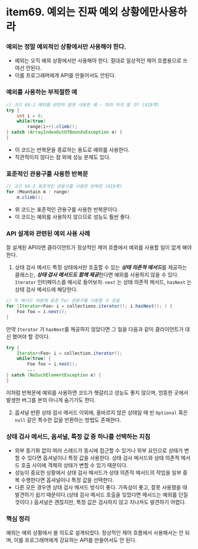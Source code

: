 # item69. 예외는 진짜 예외 상황에만사용하라

### 예외는 정말 예외적인 상황에서만 사용해야 한다.
- 예외는 오직 예외 상황에서만 사용해야 한다. 절대로 일상적인 제어 흐름용으로 쓰여선 안된다.
- 이를 프로그래머에게 API를 만들어서도 안된다.

### 예외를 사용하는 부적절한 예
```java
// 코드 69-1 예외를 완전히 잘못 사용한 예 - 따라 하지 말 것! (419쪽)
try {
    int i = 0;
    while(true)
        range[i++].climb();
} catch (ArrayIndexOutOfBoundsException e) {
}
```
- 이 코드는 반복문을 종료하는 용도로 예외를 사용한다.
- 직관적이지 않다는 점 외에 성능 문제도 있다.

### 표준적인 관용구를 사용한 반복문
```java
// 코드 69-2 표준적인 관용구를 사용한 반복문 (419쪽)
for (Mountain m : range)
    m.climb();
```
- 위 코드는 표준적인 관용구를 사용한 반복문이다.
- 이 코드는 예외를 사용하지 않으므로 성능도 훨씬 좋다.

### API 설계와 관련된 예외 사용 사례
잘 설계된 API라면 클라이언트가 정상적인 제어 흐름에서 예외를 사용할 일이 없게 해야 한다.

1. 상태 검사 메서드
특정 상태에서만 호출할 수 있는 ***상태 의존적 메서드***를 제공하는 클래스는, ***상태 검사 메서드도 함께 제공***한다면 예외를 사용하지 않을 수 있다.</br>
`Iterator` 인터페이스를 예시로 들어보자. `next` 는 상태 의존적 메서드, `hasNext` 는 상태 검사 메서드에 해당한다.
```java
// 두 메서드 덕분에 표준 for 관용구를 사용할 수 있음
for (Iterator<Foo> i = collections.iterator(); i.hasNext(); ) {
	Foo foo = i.next();
}
```

만약 `Iterator` 가 `hasNext`를 제공하지 않았다면 그 일을 다음과 같이 클라이언트가 대신 했어야 할 것이다.</br>
```java
try {
	Iterator<Foo> i = collection.iterator();
    while(true) {
    	Foo foo = i.next();
        ...
} catch (NoSuchElementException e) {
}
```
이처럼 반복문에 예외를 사용하면 코드가 헷갈리고 성능도 좋지 않으며, 엉뚱한 곳에서 발생한 버그를 본의 아니게 숨기기도 한다.

2. 옵셔널 반환
상태 검사 메서드 이외에, 올바르지 않은 상태일 때 빈 `Optional` 혹은 `null` 같은 특수한 값을 반환하는 방법도 존재한다.

### 상태 검사 메서드, 옵셔널, 특정 값 중 하나를 선택하는 지침
- 외부 동기화 없이 여러 스레드가 동시에 접근할 수 있거나 외부 요인으로 상태가 변할 수 있다면 옵셔널이나 특정 값을 사용한다. 상태 검사 메서드와 상태 의존적 메서드 호출 사이에 객체의 상태가 변할 수 있기 때문이다.
- 성능이 중요한 상황에서 상태 검사 메서드가 상태 의존적 메서드의 작업을 일부 중복 수행한다면 옵셔널이나 특정 값을 선택한다.
- 다른 모든 경우엔 상태 검사 메서드 방식이 좋다. 가독성이 좋고, 잘못 사용했을 때 발견하기 쉽기 때문이다.(상태 검사 메서드 호출을 잊었다면 메서드는 예외를 던질것이다.) 옵셔널은 괜찮지만, 특정 값은 검사하지 않고 지나쳐도 발견하기 어렵다.

### 핵심 정리
예외는 예외 상황에서 쓸 의도로 설계되었다. 정상적인 제어 흐름에서 사용해서는 안 되며, 이를 프로그래머에게 강요하는 API를 만들어서도 안 된다.